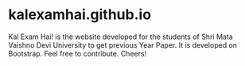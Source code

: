 # kalexamhai.github.io
Kal Exam Hai! is the website developed for the students of Shri Mata Vaishno Devi University to get previous Year Paper.
It is developed on Bootstrap. 
Feel free to contribute.
Cheers!
